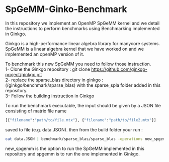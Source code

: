 # SpGeMM-Ginko-Benchmark
In this repository we implement an OpenMP SpGeMM kernel and we detail the instructions to perform benchmarks using Benchmarking implemented in Ginkgo.

Ginkgo is a high-performance linear algebra library for manycore systems. SpGeMM is a linear algebra kernel that we have worked on and we implemented an openMP version of it. 

To benchmark this new SpGeMM you need to follow those instruction.    
1- Clone the Ginkgo repository : git clone https://github.com/ginkgo-project/ginkgo.git  
2- replace the sparse_blas directory in ginkgo : (/ginkgo/benchmark/sparse_blas) with the sparse_spla folder added in this repository.   
3- Follow the building instruction in Ginkgo   
 
To run the benchmark executable, the input should be given by a JSON file consisting of matrix file name 
```sh
[{"filename":"path/to/file.mtx"}, {"filename":"path/to/file2.mtx"}]
``` 
saved to file (e.g. data.JSON). 
then from the build folder your run : 
``` sh
cat data.JSON | benchmark/sparse_blas/sparse_blas -operations new_spgemm -executor omp -detailed
```
new_spgemm is the option to run the SpGeMM implemented in this repository and spgemm is to run the one implemented in Ginkgo. 

